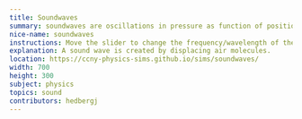 ```yaml
---
title: Soundwaves
summary: soundwaves are oscillations in pressure as function of position and time.
nice-name: soundwaves
instructions: Move the slider to change the frequency/wavelength of the soundwave. Follow a particular molecule to see that it undergoes oscillatory motion, not linear translation.
explanation: A sound wave is created by displacing air molecules.
location: https://ccny-physics-sims.github.io/sims/soundwaves/
width: 700
height: 300
subject: physics
topics: sound
contributors: hedbergj
---
```

